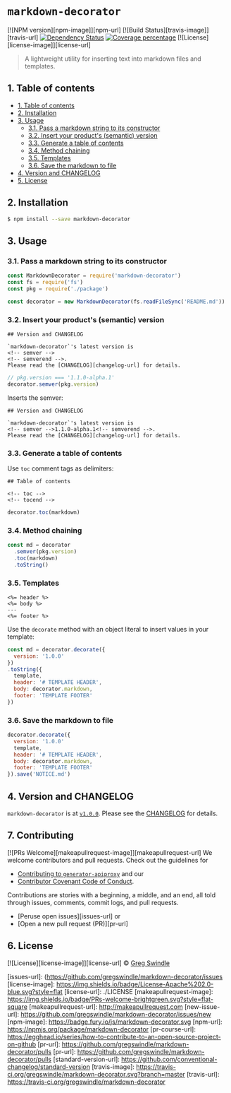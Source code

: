 # `markdown-decorator`

[![NPM version][npm-image]][npm-url] [![Build Status][travis-image]][travis-url] [![Dependency Status][daviddm-image]][daviddm-url] [![Coverage percentage][coveralls-image]][coveralls-url] [![License][license-image]][license-url]
> A lightweight utility for inserting text into markdown files and templates.

## 1. Table of contents

- [1. Table of contents](#1-table-of-contents)
- [2. Installation](#2-installation)
- [3. Usage](#3-usage)
	- [3.1. Pass a markdown string to its constructor](#31-pass-a-markdown-string-to-its-constructor)
	- [3.2. Insert your product's (semantic) version](#32-insert-your-products-semantic-version)
	- [3.3. Generate a table of contents](#33-generate-a-table-of-contents)
	- [3.4. Method chaining](#34-method-chaining)
	- [3.5. Templates](#35-templates)
	- [3.6. Save the markdown to file](#36-save-the-markdown-to-file)
- [4. Version and CHANGELOG](#4-version-and-changelog)
- [5. License](#5-license)


## 2. Installation

```sh
$ npm install --save markdown-decorator
```

## 3. Usage

### 3.1. Pass a markdown string to its constructor

```js
const MarkdownDecorator = require('markdown-decorator')
const fs = require('fs')
const pkg = require('./package')

const decorator = new MarkdownDecorator(fs.readFileSync('README.md'))

```

### 3.2. Insert your product's (semantic) version

```text
## Version and CHANGELOG

`markdown-decorator`'s latest version is
<!-- semver -->
<!-- semverend -->.
Please read the [CHANGELOG][changelog-url] for details.
```

```js
// pkg.version === '1.1.0-alpha.1'
decorator.semver(pkg.version)
```

Inserts the semver:

```text
## Version and CHANGELOG

`markdown-decorator`'s latest version is
<!-- semver -->1.1.0-alpha.1<!-- semverend -->.
Please read the [CHANGELOG][changelog-url] for details.
```

### 3.3. Generate a table of contents

Use `toc` comment tags as delimiters:

```text
## Table of contents

<!-- toc -->
<!-- tocend -->
```

```js
decorator.toc(markdown)
```

### 3.4. Method chaining

```js
const md = decorator
  .semver(pkg.version)
  .toc(markdown)
  .toString()
```

### 3.5. Templates

```text
<%= header %>
<%= body %>
---
<%= footer %>
```

Use the `decorate` method with an object literal to insert values in your template:

```js
const md = decorator.decorate({
  version: '1.0.0'
})
.toString({
  template,
  header: '# TEMPLATE HEADER',
  body: decorator.markdown,
  footer: 'TEMPLATE FOOTER'
})
```

### 3.6. Save the markdown to file  

```js
decorator.decorate({
  version: '1.0.0'
  template,
  header: '# TEMPLATE HEADER',
  body: decorator.markdown,
  footer: 'TEMPLATE FOOTER'
}).save('NOTICE.md')
```

## 4. Version and CHANGELOG

`markdown-decorator` is at <!-- semver -->[`v1.0.0`](./CHANGELOG.md)<!-- semverend -->. Please see the [CHANGELOG](./CHANGELOG.md) for details.

## 7. Contributing

[![PRs Welcome][makeapullrequest-image]][makeapullrequest-url] We welcome contributors and pull requests. Check out the guidelines for

* [Contributing to `generator-apiproxy`](./.github/CONTRIBUTING.md) and our
* [Contributor Covenant Code of Conduct][code-of-conduct-url].

Contributions are stories with a beginning, a middle, and an end, all told through issues, comments, commit logs, and pull requests.

 * [Peruse open issues][issues-url] or
 * [Open a new pull request (PR)][pr-url]

## 6. License

[![License][license-image]][license-url] © [Greg Swindle](https://github.com/gregswindle)

[code-of-conduct-url]: ./.github/CODE_OF_CONDUCT.md
[coveralls-image]: https://coveralls.io/repos/gregswindle/markdown-decorator/badge.svg
[coveralls-url]: https://coveralls.io/r/gregswindle/markdown-decorator
[daviddm-image]: https://david-dm.org/gregswindle/markdown-decorator.svg?theme=shields.io
[daviddm-url]: https://david-dm.org/gregswindle/markdown-decorator
[issues-url]: (https://github.com/gregswindle/markdown-decorator/issues
[license-image]: https://img.shields.io/badge/License-Apache%202.0-blue.svg?style=flat
[license-url]: ./LICENSE
[makeapullrequest-image]: https://img.shields.io/badge/PRs-welcome-brightgreen.svg?style=flat-square
[makeapullrequest-url]: http://makeapullrequest.com
[new-issue-url]: https://github.com/gregswindle/markdown-decorator/issues/new
[npm-image]: https://badge.fury.io/js/markdown-decorator.svg
[npm-url]: https://npmjs.org/package/markdown-decorator
[pr-course-url]: https://egghead.io/series/how-to-contribute-to-an-open-source-project-on-github
[pr-url]: https://github.com/gregswindle/markdown-decorator/pulls
[pr-url]: https://github.com/gregswindle/markdown-decorator/pulls
[standard-version-url]: https://github.com/conventional-changelog/standard-version
[travis-image]: https://travis-ci.org/gregswindle/markdown-decorator.svg?branch=master
[travis-url]: https://travis-ci.org/gregswindle/markdown-decorator
